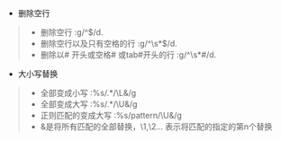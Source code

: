 - 删除空行
>- 删除空行 :g/^$/d. 
>- 删除空行以及只有空格的行 :g/^\s*$/d. 
>- 删除以# 开头或空格# 或tab#开头的行 :g/^\s*#/d.
- 大小写替换
>- 全部变成小写 :%s/.*/\L&/g
>- 全部变成大写 :%s/.*/\U&/g
>- 正则匹配的变成大写 :%s/pattern/\U&/g
>- &是将所有匹配的全部替换，\1,\2... 表示将匹配的指定的第n个替换
